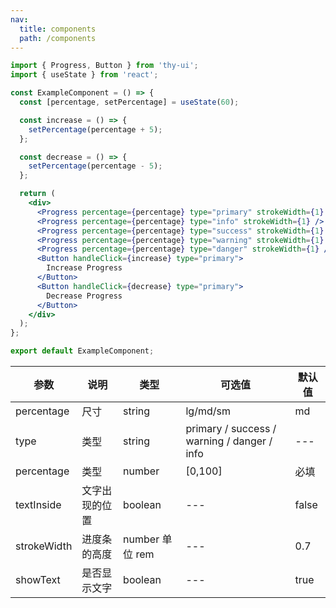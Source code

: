 ```yaml
---
nav:
  title: components
  path: /components
---
```


```jsx
import { Progress, Button } from 'thy-ui';
import { useState } from 'react';

const ExampleComponent = () => {
  const [percentage, setPercentage] = useState(60);

  const increase = () => {
    setPercentage(percentage + 5);
  };

  const decrease = () => {
    setPercentage(percentage - 5);
  };

  return (
    <div>
      <Progress percentage={percentage} type="primary" strokeWidth={1} />
      <Progress percentage={percentage} type="info" strokeWidth={1} />
      <Progress percentage={percentage} type="success" strokeWidth={1} />
      <Progress percentage={percentage} type="warning" strokeWidth={1} />
      <Progress percentage={percentage} type="danger" strokeWidth={1} />
      <Button handleClick={increase} type="primary">
        Increase Progress
      </Button>
      <Button handleClick={decrease} type="primary">
        Decrease Progress
      </Button>
    </div>
  );
};

export default ExampleComponent;
```

| 参数        | 说明           | 类型            | 可选值                                      | 默认值 |
| ----------- | -------------- | --------------- | ------------------------------------------- | ------ |
| percentage  | 尺寸           | string          | lg/md/sm                                    | md     |
| type        | 类型           | string          | primary / success / warning / danger / info | ---    |
| percentage  | 类型           | number          | [0,100]                                     | 必填   |
| textInside  | 文字出现的位置 | boolean         | ---                                         | false  |
| strokeWidth | 进度条的高度   | number 单位 rem | ---                                         | 0.7    |
| showText    | 是否显示文字   | boolean         | ---                                         | true   |
